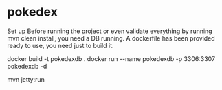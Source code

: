 # pokedex

Set up
Before running the project or even validate everything by running mvn clean install, you need a DB running. A dockerfile has been provided ready to use, you need just to build it.

docker build -t pokedexdb .
docker run --name pokedexdb -p 3306:3307 pokedexdb -d

mvn jetty:run
